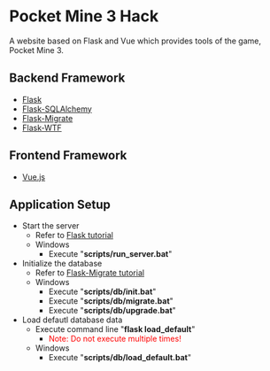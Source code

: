 # Pocket Mine 3 Hack
A website based on Flask and Vue which provides tools of the game, Pocket Mine 3.

## Backend Framework
* [Flask](https://flask.palletsprojects.com/)
* [Flask-SQLAlchemy](https://flask-sqlalchemy.palletsprojects.com/)
* [Flask-Migrate](https://flask-migrate.readthedocs.io/)
* [Flask-WTF](https://flask-wtf.readthedocs.io/)

## Frontend Framework
* [Vue.js](https://vuejs.org/)

## Application Setup
* Start the server
  * Refer to [Flask tutorial](https://flask.palletsprojects.com/en/1.1.x/tutorial/factory/#run-the-application)
  * Windows
    * Execute "**scripts/run_server.bat**"
* Initialize the database
  * Refer to [Flask-Migrate tutorial](https://flask-migrate.readthedocs.io/en/latest/#example)
  * Windows
    * Execute "**scripts/db/init.bat**"
    * Execute "**scripts/db/migrate.bat**"
    * Execute "**scripts/db/upgrade.bat**"
* Load defautl database data
  * Execute command line "**flask load_default**"
    * <span style="color:red">Note: Do not execute multiple times!</span>
  * Windows
    * Execute "**scripts/db/load_default.bat**"